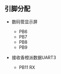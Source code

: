 
## 引脚分配

- 数码管显示屏
    - PB6
    - PB7
    - PB8
    - PB9
    
    
- 接收香橙派数据UART3
    - PB11 RX
    
    
    
    
    